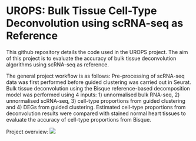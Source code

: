 # UROPS: Bulk Tissue Cell-Type Deconvolution using scRNA-seq as Reference

This github repository details the code used in the UROPS project. 
The aim of this project is to evaluate the accuracy of bulk tissue deconvolution algorithms using scRNA-seq as reference.

The general project workflow is as follows:
Pre-processing of scRNA-seq data was first performed before guided clustering was carried out in Seurat. Bulk tissue deconvolution using the Bisque reference-based decomposition model was performed using 4 inputs: 1) unnormalised bulk RNA-seq, 2) unnormalised scRNA-seq, 3) cell-type proportions from guided clustering and 4) DEGs from guided clustering. Estimated cell-type proportions from deconvolution results were compared with stained normal heart tissues to evaluate the accuracy of cell-type proportions from Bisque.

Project overview:
![](https://github.com/Amandahsr/UROPSBulkTissueDeconvolution/blob/master/Results/UROPS%20Project%20Overview.png)

